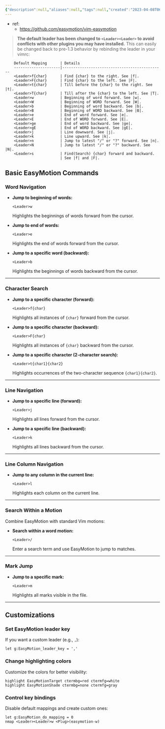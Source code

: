 ```yaml
---
{"description":null,"aliases":null,"tags":null,"created":"2023-04-08T06:56:01","updated":"2024-11-25T17:49:00","title":"Easymotion Vim cheatsheat","dg-publish":true,"permalink":"/docs/Easymotion Vim cheatsheat/","dgPassFrontmatter":true}
---
```


- ref:
	- <https://github.com/easymotion/vim-easymotion>

> **The default leader has been changed to `<Leader><Leader>` to avoid conflicts with other plugins you may have installed.** This can easily be changed back to pre-1.3 behavior by rebinding the leader in your vimrc:

```
    Default Mapping      | Details
    ---------------------|----------------------------------------------
    <Leader>f{char}      | Find {char} to the right. See |f|.
    <Leader>F{char}      | Find {char} to the left. See |F|.
    <Leader>t{char}      | Till before the {char} to the right. See |t|.
    <Leader>T{char}      | Till after the {char} to the left. See |T|.
    <Leader>w            | Beginning of word forward. See |w|.
    <Leader>W            | Beginning of WORD forward. See |W|.
    <Leader>b            | Beginning of word backward. See |b|.
    <Leader>B            | Beginning of WORD backward. See |B|.
    <Leader>e            | End of word forward. See |e|.
    <Leader>E            | End of WORD forward. See |E|.
    <Leader>ge           | End of word backward. See |ge|.
    <Leader>gE           | End of WORD backward. See |gE|.
    <Leader>j            | Line downward. See |j|.
    <Leader>k            | Line upward. See |k|.
    <Leader>n            | Jump to latest "/" or "?" forward. See |n|.
    <Leader>N            | Jump to latest "/" or "?" backward. See |N|.
    <Leader>s            | Find(Search) {char} forward and backward.
                         | See |f| and |F|.
```

## **Basic EasyMotion Commands**

### **Word Navigation**

- **Jump to beginning of words:**

  ```
  <Leader>w
  ```

  Highlights the beginnings of words forward from the cursor.

- **Jump to end of words:**

  ```
  <Leader>e
  ```

  Highlights the end of words forward from the cursor.

- **Jump to a specific word (backward):**

  ```
  <Leader>b
  ```

  Highlights the beginnings of words backward from the cursor.

---

### **Character Search**

- **Jump to a specific character (forward):**

  ```
  <Leader>f{char}
  ```

  Highlights all instances of `{char}` forward from the cursor.

- **Jump to a specific character (backward):**

  ```
  <Leader>F{char}
  ```

  Highlights all instances of `{char}` backward from the cursor.

- **Jump to a specific character (2-character search):**

  ```
  <Leader>t{char1}{char2}
  ```

  Highlights occurrences of the two-character sequence `{char1}{char2}`.

---

### **Line Navigation**

- **Jump to a specific line (forward):**

  ```
  <Leader>j
  ```

  Highlights all lines forward from the cursor.

- **Jump to a specific line (backward):**

  ```
  <Leader>k
  ```

  Highlights all lines backward from the cursor.

---

### **Line Column Navigation**

- **Jump to any column in the current line:**

  ```
  <Leader>l
  ```

  Highlights each column on the current line.

---

### **Search Within a Motion**

Combine EasyMotion with standard Vim motions:
- **Search within a word motion:**

  ```
  <Leader>/
  ```

  Enter a search term and use EasyMotion to jump to matches.

---

### **Mark Jump**

- **Jump to a specific mark:**

  ```
  <Leader>m
  ```

  Highlights all marks visible in the file.

---

## **Customizations**

### **Set EasyMotion leader key**

If you want a custom leader (e.g., `,`):

```vim
let g:EasyMotion_leader_key = ','
```

### **Change highlighting colors**

Customize the colors for better visibility:

```vim
highlight EasyMotionTarget ctermbg=red ctermfg=white
highlight EasyMotionShade ctermbg=none ctermfg=gray
```

### **Control key bindings**

Disable default mappings and create custom ones:

```vim
let g:EasyMotion_do_mapping = 0
nmap <Leader><Leader>w <Plug>(easymotion-w)
```
